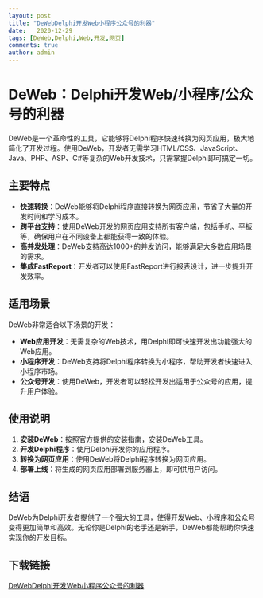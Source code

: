 ```yaml
---
layout: post
title: "DeWebDelphi开发Web小程序公众号的利器"
date:   2020-12-29
tags: [DeWeb,Delphi,Web,开发,网页]
comments: true
author: admin
---
```

# DeWeb：Delphi开发Web/小程序/公众号的利器

DeWeb是一个革命性的工具，它能够将Delphi程序快速转换为网页应用，极大地简化了开发过程。使用DeWeb，开发者无需学习HTML/CSS、JavaScript、Java、PHP、ASP、C#等复杂的Web开发技术，只需掌握Delphi即可搞定一切。

## 主要特点

- **快速转换**：DeWeb能够将Delphi程序直接转换为网页应用，节省了大量的开发时间和学习成本。
- **跨平台支持**：使用DeWeb开发的网页应用支持所有客户端，包括手机、平板等，确保用户在不同设备上都能获得一致的体验。
- **高并发处理**：DeWeb支持高达1000+的并发访问，能够满足大多数应用场景的需求。
- **集成FastReport**：开发者可以使用FastReport进行报表设计，进一步提升开发效率。

## 适用场景

DeWeb非常适合以下场景的开发：

- **Web应用开发**：无需复杂的Web技术，用Delphi即可快速开发出功能强大的Web应用。
- **小程序开发**：DeWeb支持将Delphi程序转换为小程序，帮助开发者快速进入小程序市场。
- **公众号开发**：使用DeWeb，开发者可以轻松开发出适用于公众号的应用，提升用户体验。

## 使用说明

1. **安装DeWeb**：按照官方提供的安装指南，安装DeWeb工具。
2. **开发Delphi程序**：使用Delphi开发你的应用程序。
3. **转换为网页应用**：使用DeWeb将Delphi程序转换为网页应用。
4. **部署上线**：将生成的网页应用部署到服务器上，即可供用户访问。

## 结语

DeWeb为Delphi开发者提供了一个强大的工具，使得开发Web、小程序和公众号变得更加简单和高效。无论你是Delphi的老手还是新手，DeWeb都能帮助你快速实现你的开发目标。

## 下载链接

[DeWebDelphi开发Web小程序公众号的利器](https://pan.quark.cn/s/38ab0c0b6c7f)